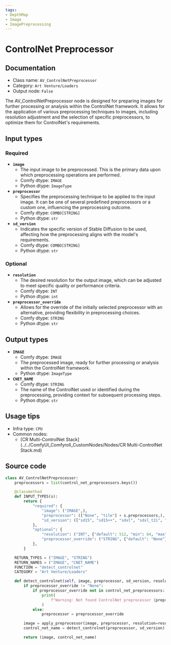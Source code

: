 ```yaml
---
tags:
- DepthMap
- Image
- ImagePreprocessing
---
```


# ControlNet Preprocessor
## Documentation
- Class name: `AV_ControlNetPreprocessor`
- Category: `Art Venture/Loaders`
- Output node: `False`

The AV_ControlNetPreprocessor node is designed for preparing images for further processing or analysis within the ControlNet framework. It allows for the application of various preprocessing techniques to images, including resolution adjustment and the selection of specific preprocessors, to optimize them for ControlNet's requirements.
## Input types
### Required
- **`image`**
    - The input image to be preprocessed. This is the primary data upon which preprocessing operations are performed.
    - Comfy dtype: `IMAGE`
    - Python dtype: `ImageType`
- **`preprocessor`**
    - Specifies the preprocessing technique to be applied to the input image. It can be one of several predefined preprocessors or a custom one, influencing the preprocessing outcome.
    - Comfy dtype: `COMBO[STRING]`
    - Python dtype: `str`
- **`sd_version`**
    - Indicates the specific version of Stable Diffusion to be used, affecting how the preprocessing aligns with the model's requirements.
    - Comfy dtype: `COMBO[STRING]`
    - Python dtype: `str`
### Optional
- **`resolution`**
    - The desired resolution for the output image, which can be adjusted to meet specific quality or performance criteria.
    - Comfy dtype: `INT`
    - Python dtype: `int`
- **`preprocessor_override`**
    - Allows for the override of the initially selected preprocessor with an alternative, providing flexibility in preprocessing choices.
    - Comfy dtype: `STRING`
    - Python dtype: `str`
## Output types
- **`IMAGE`**
    - Comfy dtype: `IMAGE`
    - The preprocessed image, ready for further processing or analysis within the ControlNet framework.
    - Python dtype: `ImageType`
- **`CNET_NAME`**
    - Comfy dtype: `STRING`
    - The name of the ControlNet used or identified during the preprocessing, providing context for subsequent processing steps.
    - Python dtype: `str`
## Usage tips
- Infra type: `CPU`
- Common nodes:
    - [CR Multi-ControlNet Stack](../../ComfyUI_Comfyroll_CustomNodes/Nodes/CR Multi-ControlNet Stack.md)



## Source code
```python
class AV_ControlNetPreprocessor:
    preprocessors = list(control_net_preprocessors.keys())

    @classmethod
    def INPUT_TYPES(s):
        return {
            "required": {
                "image": ("IMAGE",),
                "preprocessor": (["None", "tile"] + s.preprocessors,),
                "sd_version": (["sd15", "sd15++", "sdxl", "sdxl_t2i", "sdxl_lllite"],),
            },
            "optional": {
                "resolution": ("INT", {"default": 512, "min": 64, "max": 2048, "step": 64}),
                "preprocessor_override": ("STRING", {"default": "None"}),
            },
        }

    RETURN_TYPES = ("IMAGE", "STRING")
    RETURN_NAMES = ("IMAGE", "CNET_NAME")
    FUNCTION = "detect_controlnet"
    CATEGORY = "Art Venture/Loaders"

    def detect_controlnet(self, image, preprocessor, sd_version, resolution=512, preprocessor_override="None"):
        if preprocessor_override != "None":
            if preprocessor_override not in control_net_preprocessors:
                print(
                    f"Warning: Not found ControlNet preprocessor {preprocessor_override}. Use {preprocessor} instead."
                )
            else:
                preprocessor = preprocessor_override

        image = apply_preprocessor(image, preprocessor, resolution=resolution)
        control_net_name = detect_controlnet(preprocessor, sd_version)

        return (image, control_net_name)

```
